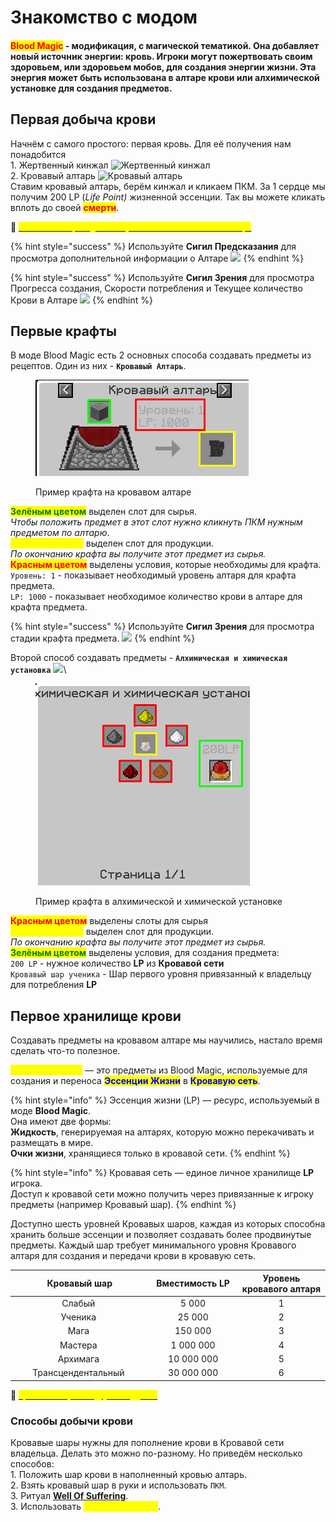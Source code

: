 # Знакомство с модом

#### <mark style="color:red;">Blo</mark><mark style="color:red;">**od Magic**</mark> - модификация, с магической тематикой. Она добавляет новый источник энергии: кровь. Игроки могут пожертвовать своим здоровьем, или здоровьем мобов, для создания энергии жизни. Эта энергия может быть использована в алтаре крови или алхимической установке для создания предметов.

## Первая добыча крови

Начнём с самого простого: первая кровь. Для её получения нам понадобится\
1\. Жертвенный кинжал <img src="https://ftbwiki.org/images/8/8f/Item_Sacrificial_Knife.png" alt=" Жертвенный кинжал" data-size="original">\
2\. Кровавый алтарь <img src="https://ftbwiki.org/images/thumb/a/aa/Block_Blood_Altar.png/128px-Block_Blood_Altar.png" alt="Кровавый алтарь" data-size="original">\
Ставим кровавый алтарь, берём кинжал и кликаем ПКМ. За 1 сердце мы получим 200 LP (_Life Point)_ жизненной эссенции. Так вы можете кликать вплоть до своей <mark style="color:red;">**смерти**</mark>.

:pushpin: [<mark style="color:yellow;">**`Способы быстрой добычи крови на начальном этапе игры`**</mark>](../interesno-znat/blood-magic.md#bystraya-dobycha-krovi)

{% hint style="success" %}
Используйте **Сигил Предсказания** для просмотра дополнительной информации о Алтаре ![](https://ftbwiki.org/images/e/e5/Grid\_Divination\_Sigil.png)
{% endhint %}

{% hint style="success" %}
Используйте **Сигил Зрения** для просмотра Прогресса создания, Скорости потребления и Текущее количество Крови в Алтаре ![](https://ftbwiki.org/images/7/79/Grid\_Sigil\_of\_Sight.png)
{% endhint %}

## Первые крафты

В моде Blood Magic есть 2 основных способа создавать предметы из рецептов. Один из них - **`Кровавый Алтарь`**.

<figure><img src="../.gitbook/assets/image.png" alt=""><figcaption><p>Пример крафта на кровавом алтаре</p></figcaption></figure>

<mark style="color:green;">**Зелёным цветом**</mark> выделен слот для сырья. \
_Чтобы положить предмет в этот слот нужно кликнуть ПКМ нужным предметом по алтарю_.\
<mark style="color:yellow;">**Жёлтым цветом**</mark> выделен слот для продукции.\
_По окончанию крафта вы получите этот предмет из сырья._\
<mark style="color:red;">**Красным цветом**</mark> выделены условия, которые необходимы для крафта.\
`Уровень: 1` - показывает необходимый уровень алтаря для крафта предмета.\
`LP: 1000` - показывает необходимое количество крови в алтаре для крафта предмета.

{% hint style="success" %}
Используйте **Сигил Зрения** для просмотра стадии крафта предмета. ![](https://ftbwiki.org/images/7/79/Grid\_Sigil\_of\_Sight.png)
{% endhint %}

Второй способ создавать предметы - **`Алхимическая и химическая установка`** ![](https://ftbwiki.org/images/c/cc/Block\_Alchemic\_Chemistry\_Set.png)\


<figure><img src="../.gitbook/assets/image (1).png" alt=""><figcaption><p>Пример крафта в алхимической и химической установке</p></figcaption></figure>

<mark style="color:red;">**Красным цветом**</mark> выделены слоты для сырья\
<mark style="color:yellow;">**Жёлтым цветом**</mark> выделен слот для продукции.\
_По окончанию крафта вы получите этот предмет из сырья._\
<mark style="color:green;">**Зелёным цветом**</mark> выделены условия, для создания предмета:\
`200 LP` - нужное количество **LP** из **Кровавой сети**\
`Кровавый шар ученика` - Шар первого уровня привязанный к владельцу для потребления **LP**

## Первое хранилище крови

Создавать предметы на кровавом алтаре мы научились, настало время сделать что-то полезное.

<mark style="color:yellow;">**Кровавые шары**</mark> — это предметы из Blood Magic, используемые для создания и переноса <mark style="color:blue;">**Эссенции Жизни**</mark> в <mark style="color:blue;">**Кровавую сеть**</mark>.

{% hint style="info" %}
Эссенция жизни (LP) — ресурс, используемый в моде **Blood Magic**.\
Она имеют две формы: \
**Жидкость**, генерируемая на алтарях, которую можно перекачивать и размещать в мире.\
**Очки жизни**, хранящиеся только в кровавой сети.&#x20;
{% endhint %}

{% hint style="info" %}
Кровавая сеть — единое личное хранилище **LP** игрока. \
Доступ к кровавой сети можно получить через привязанные к игроку предметы (например Кровавый шар).
{% endhint %}

Доступно шесть уровней Кровавых шаров, каждая из которых способна хранить больше эссенции и позволяет создавать более продвинутые предметы. Каждый шар требует минимального уровня Кровавого алтаря для создания и передачи крови в кровавую сеть.

<table><thead><tr><th width="266" align="center">Кровавый шар</th><th width="157" align="center">Вместимость LP</th><th width="180" align="center">Уровень кровавого алтаря</th></tr></thead><tbody><tr><td align="center">Слабый <img src="https://ftbwiki.org/images/a/a3/Grid_Weak_Blood_Orb.png" alt="" data-size="line"></td><td align="center">5 000</td><td align="center">1</td></tr><tr><td align="center">Ученика <img src="https://ftbwiki.org/images/0/08/Grid_Apprentice_Blood_Orb.png" alt="" data-size="line"></td><td align="center">25 000</td><td align="center">2</td></tr><tr><td align="center">Мага <img src="https://ftbwiki.org/images/b/b9/Grid_Magician&#x27;s_Blood_Orb.png" alt="" data-size="line"></td><td align="center">150 000</td><td align="center">3</td></tr><tr><td align="center">Мастера <img src="https://ftbwiki.org/images/2/2e/Grid_Master_Blood_Orb.png" alt="" data-size="line"></td><td align="center">1 000 000</td><td align="center">4</td></tr><tr><td align="center">Архимага <img src="https://ftbwiki.org/images/a/a2/Grid_Archmage&#x27;s_Blood_Orb.png" alt="" data-size="line"></td><td align="center">10 000 000</td><td align="center">5</td></tr><tr><td align="center">Трансцендентальный <img src="https://ftbwiki.org/images/a/a9/Grid_Transcendent_Blood_Orb.png" alt="" data-size="line"></td><td align="center">30 000 000</td><td align="center">6</td></tr></tbody></table>

:pushpin: [<mark style="color:yellow;">**`Кровавые шары из других аддонов`**</mark>](../interesno-znat/blood-magic.md#krovavye-shary-iz-addonov)&#x20;

### **Способы добычи крови**

Кровавые шары нужны для пополнение крови в Кровавой сети владельца. Делать это можно по-разному. Но приведём несколько способов:\
1\. Положить шар крови в наполненный кровью алтарь.\
2\. Взять кровавый шар в руки и использовать `ПКМ`.\
3\. Ритуал [**Well Of Suffering**](ritualy.md#well-of-suffering).\
3\. Использовать <mark style="color:yellow;">**Генератор крови**</mark>.



